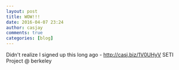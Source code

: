 ```yaml
---
layout: post
title: WOW!!!
date: 2016-04-07 23:24
author: casjay
comments: true
categories: [blog]
---
```


Didn't realize I signed up this long ago - <http://casj.biz/1V0UHyV> SETI Project @ berkeley
